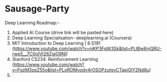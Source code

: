 # Sausage-Party

Deep Learning Roadmap:-
  1. Applied AI Course (drive link will be pasted here)
  2. Deep Learning Specialisation- deeplearning.ai (Coursera)
  3. MIT Introduction to Deep Learning | 6.S191 (https://www.youtube.com/watch?v=njKP3FqW3Sk&list=PLtBw6njQRU-rwp5__7C0oIVt26ZgjG9NI) 
  4. Stanford CS234: Reinforcement Learning (https://www.youtube.com/watch?v=FgzM3zpZ55o&list=PLoROMvodv4rOSOPzutgyCTapiGlY2Nd8u)
  5. 
